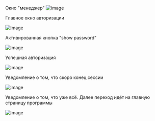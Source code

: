 Окно "менеджер"
![image](https://user-images.githubusercontent.com/90152615/204137991-ceefde9f-c91e-4b0a-8cfb-b6bffcc33214.png)

Главное окно авторизации

![image](https://user-images.githubusercontent.com/90152615/204138023-176082d4-5d1e-4cf5-bd7b-45a373ffa721.png)

Активированная кнопка "show password"

![image](https://user-images.githubusercontent.com/90152615/204138038-c7369e10-f552-4bc8-80a1-35ebd3bf7a2a.png)

Успешная авторизация

![image](https://user-images.githubusercontent.com/90152615/204138064-eee69bd1-8c46-40fb-a7a4-4ea44a6b6787.png)

Уведомление о том, что скоро конец сессии

![image](https://user-images.githubusercontent.com/90152615/204138156-53c465e1-25f5-4e3c-b6cb-f2a97f18c412.png)

Уведомление о том, что уже всё. Далее переход идёт на главную страницу программы

![image](https://user-images.githubusercontent.com/90152615/204138194-31253a01-9582-45e8-80d1-1784bcad0d94.png)
